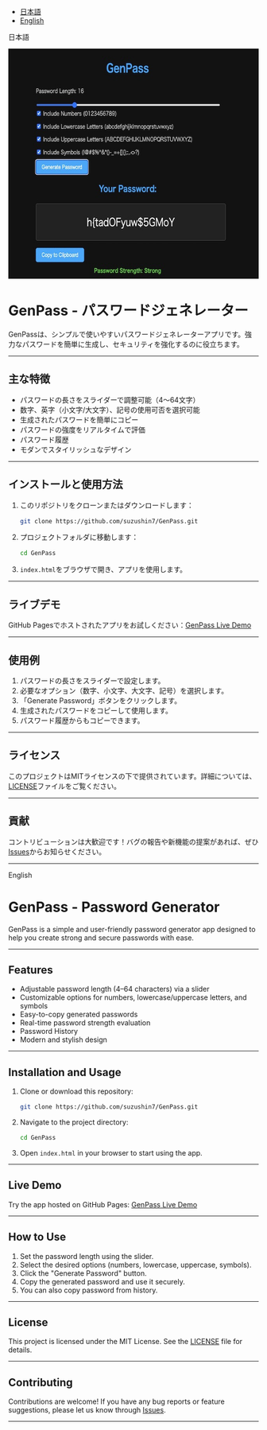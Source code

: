 - [日本語](#japanese)
- [English](#english)

<p id="#japanese">日本語</p>

<img src="/screenshot.jpg" alt="GenPass" width="640" height="463" />

# GenPass - パスワードジェネレーター

GenPassは、シンプルで使いやすいパスワードジェネレーターアプリです。強力なパスワードを簡単に生成し、セキュリティを強化するのに役立ちます。

---

## 主な特徴
- パスワードの長さをスライダーで調整可能（4〜64文字）
- 数字、英字（小文字/大文字）、記号の使用可否を選択可能
- 生成されたパスワードを簡単にコピー
- パスワードの強度をリアルタイムで評価
- パスワード履歴
- モダンでスタイリッシュなデザイン

---

## インストールと使用方法
1. このリポジトリをクローンまたはダウンロードします：
   ```bash
   git clone https://github.com/suzushin7/GenPass.git
   ```
2. プロジェクトフォルダに移動します：
   ```bash
   cd GenPass
   ```
3. `index.html`をブラウザで開き、アプリを使用します。

---

## ライブデモ
GitHub Pagesでホストされたアプリをお試しください：[GenPass Live Demo](https://suzushin7.github.io/GenPass)

---

## 使用例
1. パスワードの長さをスライダーで設定します。
2. 必要なオプション（数字、小文字、大文字、記号）を選択します。
3. 「Generate Password」ボタンをクリックします。
4. 生成されたパスワードをコピーして使用します。
5. パスワード履歴からもコピーできます。

---

## ライセンス
このプロジェクトはMITライセンスの下で提供されています。詳細については、[LICENSE](LICENSE)ファイルをご覧ください。

---

## 貢献
コントリビューションは大歓迎です！バグの報告や新機能の提案があれば、ぜひ[Issues](https://github.com/suzushin7/GenPass/issues)からお知らせください。

---
<p id="english">English</p>

# GenPass - Password Generator

GenPass is a simple and user-friendly password generator app designed to help you create strong and secure passwords with ease.

---

## Features
- Adjustable password length (4–64 characters) via a slider
- Customizable options for numbers, lowercase/uppercase letters, and symbols
- Easy-to-copy generated passwords
- Real-time password strength evaluation
- Password History
- Modern and stylish design

---

## Installation and Usage
1. Clone or download this repository:
   ```bash
   git clone https://github.com/suzushin7/GenPass.git
   ```
2. Navigate to the project directory:
   ```bash
   cd GenPass
   ```
3. Open `index.html` in your browser to start using the app.

---

## Live Demo
Try the app hosted on GitHub Pages: [GenPass Live Demo](https://suzushin7.github.io/GenPass)

---

## How to Use
1. Set the password length using the slider.
2. Select the desired options (numbers, lowercase, uppercase, symbols).
3. Click the "Generate Password" button.
4. Copy the generated password and use it securely.
5. You can also copy password from history.

---

## License
This project is licensed under the MIT License. See the [LICENSE](LICENSE) file for details.

---

## Contributing
Contributions are welcome! If you have any bug reports or feature suggestions, please let us know through [Issues](https://github.com/suzushin7/GenPass/issues).

---

